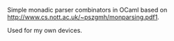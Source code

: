 Simple monadic parser combinators in OCaml based on <http://www.cs.nott.ac.uk/~pszgmh/monparsing.pdf1>.

Used for my own devices.
